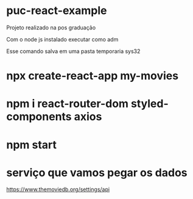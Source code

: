 # puc-react-example
Projeto realizado na pos graduação


Com o node js instalado executar como adm 

Esse comando salva em uma pasta temporaria 
sys32
# npx create-react-app my-movies
# npm i react-router-dom styled-components axios

# npm start

# serviço que vamos pegar os dados 
https://www.themoviedb.org/settings/api
